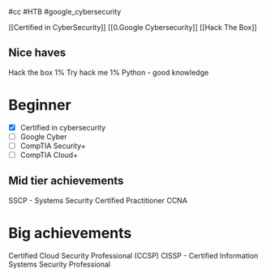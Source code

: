 #cc #HTB #google_cybersecurity 

[[Certified in CyberSecurity]]
[[0.Google Cybersecurity]]
[[Hack The Box]]
## Nice haves
Hack the box 1%
Try hack me 1%
Python - good knowledge 

# Beginner
- [x] Certified in cybersecurity
- [ ] Google Cyber
- [ ] CompTIA Security+
- [ ] CompTIA Cloud+

## Mid tier achievements
SSCP - Systems Security Certified Practitioner
CCNA

# Big achievements
Certified Cloud Security Professional (CCSP)
CISSP - Certified Information Systems Security Professional
